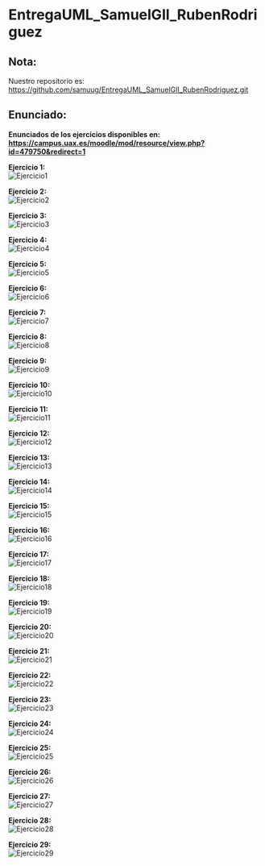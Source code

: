 # EntregaUML_SamuelGIl_RubenRodriguez

## Nota: 
Nuestro repositorio es: https://github.com/samuug/EntregaUML_SamuelGIl_RubenRodriguez.git

## Enunciado:
__Enunciados de los ejercicios disponibles en: https://campus.uax.es/moodle/mod/resource/view.php?id=479750&redirect=1__

__Ejercicio 1:__  
![Ejercicio1](http://www.plantuml.com/plantuml/png/NOwngeD044Nx_Oh5-ZKYhx5IZ5sI8dymSHUpChiJnfqY2VdtZ05HqWoSuPxBRUOCd2MYeUlaXsoxm8CWlOor7I5nNPpzo5Ge7m94dvdgqhpDch_eWJIgOXVdI6aCMLnTARHfk0c3vhSoO4WJ5Bk6Ji0nk1-__FlVhFOfk5Tw3FVPgx0b8d10_Exi9szFyD1tjP9FIilinYSd4Jy0)

__Ejercicio 2:__  
![Ejercicio2](http://www.plantuml.com/plantuml/png/ZP31IWD138RlynHXxxru50gLAWfY4Nhm76S2PibCIZ8BWlWmFeilvdOhij2HxJN_doyVsNX5gqCMe9uiScIz2bj1TtZ4IizahWNX8-mqlnh16hhZl0it1nBXfElkXKjojIxiC79cAdKSFd5AGbwrZDqzlHz7GqzZwpFyyky75Y7BsZho5pOldO0FKtj6l6KisA9DmQBp_a0baltdkqKJzHR-b5ncEl_gQdN-X6kuy_hz1H4TaqBK4YRxfHruuruXKPXhBjVFuBFrjis6IXgo_000)

__Ejercicio 3:__  
![Ejercicio3](http://www.plantuml.com/plantuml/png/dP51RXKn38RtEOML_PEOLcKnOb5H2fkfzDHAxDt4LAuoySX9ka6SWXDm1CxmBeRJykPDfR9Xbx6Tp_D_kImLjROv0JsI1Wuivyx9_IE52jFmtG5mBfLhiquU_Kqh910fGPBsfEHj872B64U_H-NI2mjo6VrdnHmOlVkn0h-m1CaHExOpaun-mhNSx-BXjrmfuSkwuUBT-Mwu6DxtLgMGEU1u-9b8xBkq-sFfxbkRiJuNPH6jDDvW94M818TV2UVUmbP5RI59Heq24U4hvy2TJUOXofNaGlhqT_ajFRI4kWqmdVtJ25mdsAj1jagkosA1y2J5VaivRf6tj2GEhvGSVHXrPVwlcRqbf8G6ApmlYTvKbEK1qydG9ogsNm97ERdfS-6Ldu-DiZn7cGROxTPd7FqT0ULWxQfe9myVt7Hc8yUmRqwuu_tje1a4VJb39E-SkwGSsvp-0000)

__Ejercicio 4:__  
![Ejercicio4](http://www.plantuml.com/plantuml/png/XL5TRY8n37xFAIoU5sa7xR9irKgeKyfJAIedC1cN1cLYb3XFj8VX21L7c8lLgK2e6bLz-_Bz-5FiQHACabiFjALedNNynpokjsG5QXHg8lexMc4GXnlUcmMtwqXm0uEp2Wt1MI-uvdR7ISZZmDJP2wjPlTtHEylcdkmBWWkb22o7935RnK5TrUz_Vq-6PnTwQZKQzUEuYNWnJ2xnlZgUV8qdskJG893W3djjewgw3Fl1End_Dmye51rwVSyZ1YTiPacSPoMUkEqEMig_ODuTvHFSOenSmDAN9AM25yJMTuTKDlLcpdVmrTxKBZVObBr_jsl5ERYJQOvU_wZi4bqgn2pji7jNGiVsxmhNhyEXzi0Lh0Wes4n18YeoPagXoQt_0000)

__Ejercicio 5:__  
![Ejercicio5](http://www.plantuml.com/plantuml/png/ZP31IWD138RlynHXxxru50gLAWfY4Nhm76S2PibCIZ8BWlWmFeilvdOhij2HxJN_doyVsNX5gqCMe9uiScIz2bj1TtZ4IizahWNX8-mqlnh16hhZl0it1nBXfElkXKjojIxiC79cAdKSFd5AGbwrZDqzlHz7GqzZwpFyyky75Y7BsZho5pOldO0FKtj6l6KisA9DmQBp_a0baltdkqKJzHR-b5ncEl_gQdN-X6kuy_hz1H4TaqBK4YRxfHruuruXKPXhBjVFuBFrjis6IXgo_000)

__Ejercicio 6:__  
![Ejercicio6](http://www.plantuml.com/plantuml/png/ZP31IWD138RlynHXxxru50gLAWfY4Nhm76S2PibCIZ8BWlWmFeilvdOhij2HxJN_doyVsNX5gqCMe9uiScIz2bj1TtZ4IizahWNX8-mqlnh16hhZl0it1nBXfElkXKjojIxiC79cAdKSFd5AGbwrZDqzlHz7GqzZwpFyyky75Y7BsZho5pOldO0FKtj6l6KisA9DmQBp_a0baltdkqKJzHR-b5ncEl_gQdN-X6kuy_hz1H4TaqBK4YRxfHruuruXKPXhBjVFuBFrjis6IXgo_000)

__Ejercicio 7:__  
![Ejercicio7](http://www.plantuml.com/plantuml/png/ZP31IWD138RlynHXxxru50gLAWfY4Nhm76S2PibCIZ8BWlWmFeilvdOhij2HxJN_doyVsNX5gqCMe9uiScIz2bj1TtZ4IizahWNX8-mqlnh16hhZl0it1nBXfElkXKjojIxiC79cAdKSFd5AGbwrZDqzlHz7GqzZwpFyyky75Y7BsZho5pOldO0FKtj6l6KisA9DmQBp_a0baltdkqKJzHR-b5ncEl_gQdN-X6kuy_hz1H4TaqBK4YRxfHruuruXKPXhBjVFuBFrjis6IXgo_000)

__Ejercicio 8:__  
![Ejercicio8](http://www.plantuml.com/plantuml/png/ZP31IWD138RlynHXxxru50gLAWfY4Nhm76S2PibCIZ8BWlWmFeilvdOhij2HxJN_doyVsNX5gqCMe9uiScIz2bj1TtZ4IizahWNX8-mqlnh16hhZl0it1nBXfElkXKjojIxiC79cAdKSFd5AGbwrZDqzlHz7GqzZwpFyyky75Y7BsZho5pOldO0FKtj6l6KisA9DmQBp_a0baltdkqKJzHR-b5ncEl_gQdN-X6kuy_hz1H4TaqBK4YRxfHruuruXKPXhBjVFuBFrjis6IXgo_000)

__Ejercicio 9:__  
![Ejercicio9](http://www.plantuml.com/plantuml/png/ZP31IWD138RlynHXxxru50gLAWfY4Nhm76S2PibCIZ8BWlWmFeilvdOhij2HxJN_doyVsNX5gqCMe9uiScIz2bj1TtZ4IizahWNX8-mqlnh16hhZl0it1nBXfElkXKjojIxiC79cAdKSFd5AGbwrZDqzlHz7GqzZwpFyyky75Y7BsZho5pOldO0FKtj6l6KisA9DmQBp_a0baltdkqKJzHR-b5ncEl_gQdN-X6kuy_hz1H4TaqBK4YRxfHruuruXKPXhBjVFuBFrjis6IXgo_000)

__Ejercicio 10:__  
![Ejercicio10](http://www.plantuml.com/plantuml/png/ZP31IWD138RlynHXxxru50gLAWfY4Nhm76S2PibCIZ8BWlWmFeilvdOhij2HxJN_doyVsNX5gqCMe9uiScIz2bj1TtZ4IizahWNX8-mqlnh16hhZl0it1nBXfElkXKjojIxiC79cAdKSFd5AGbwrZDqzlHz7GqzZwpFyyky75Y7BsZho5pOldO0FKtj6l6KisA9DmQBp_a0baltdkqKJzHR-b5ncEl_gQdN-X6kuy_hz1H4TaqBK4YRxfHruuruXKPXhBjVFuBFrjis6IXgo_000)

__Ejercicio 11:__  
![Ejercicio11](http://www.plantuml.com/plantuml/png/TL9DRzGm4BtdLupsM6ahSequ55AGa0fRiHNtgJr4HXDFDBPHrOZ_ZkjHTiE1M_m-nkzDV9SoQYup0_qYTS45wVjkP4m9ne9UPUq009v2BYm3lBkzlO4dUia23HzLeh1C0GVeguhcHSn0BWRNK8fbtiwDEvVdO_wNRzXUynKpQK06Jmn95j5C5_56DkM7aaKhPR4QzAcsybAju2GcqjzOUyND_X-w-zDPSNWe4-fRxoynvLfyCsUo2yPGFFhzbOyOqlLS1-qxhnRJ5LHYQtTYigIFc39PZyzAoPdvif3zWFFFCcCMiuNeYD4Zf30lJFOlX1ad-_xnnXP56xTRsMhRHKzgKLesnbakfsyoeKLw21HVZJWzxuRP0kzftArljSs_E6AAsL9yB1JD_fscmgXsERA1zvIobk1RQNjjSAWlh8UJXYb4v0CSZmswgHCM3WuFO48OQWfG0y4JlE_QRuD3VpLjuW7E12mEERmYKApYxewYBpDtVm40)

__Ejercicio 12:__  
![Ejercicio12](http://www.plantuml.com/plantuml/png/JOvD2eD034RtEKLmAJZKBbq9jikksWkaOoXJvWSo6IYKdieZUB6A8BfzxoLyVLOIBS4ZlrciiowrPnWyvOpNh5Ai5g4l3FCqkbVgiCK7VpJ1XPIicwVOuScOZTv8MHnvpajfZAcHOmcuOVZ1_XIhzV000ebD5QQcMLsDz_9iTbyTMkWvZiji-0C0)

__Ejercicio 13:__  
![Ejercicio13](http://www.plantuml.com/plantuml/png/SoWkIImgAStDuNBEIImkLWZ8pybCpy_Bh-QgvO89bUQL0FaA2X5M2eOAVgMvgKNvG5uaWWTI2zEee6Ief92lgwjahAUdfGJHh605DBSuDLN1ZiiXDIy5P1i0)

__Ejercicio 14:__  
![Ejercicio14](http://www.plantuml.com/plantuml/png/TSyn3i8W5CRndLDy5o2nb7OWqVG8ZZeso513nHGw6Uyk68PFqqwFz_-518QOnYMjiuUxkyLETWgD5iBwCKOyWszUuashuZLb12u6iZdamzKWJs9LULlR_ylortNr7Uw-VAnS9cjVLH8NBpz2aB8y7Z0uX-WSJjpLJc-v5r0LD07tRZltb8KOtEEsplu3)

__Ejercicio 15:__  
![Ejercicio15](http://www.plantuml.com/plantuml/png/TOv12u8m7CNl-nIF7OE9ctZn44BtybYNm6o4CbsuxHHzznochLYtlVVRZ_SlZQr7wte5sScnQPjMyvoGdQgDGQLLUzE3Vf3dMhd1JXd70XnxryjH4vm-mVzSD52U91iApHXeDZtFTFPHeD96Icm9ELmwsLXOxaVM9C9qzn1-al5qUlYvz8kBD_-3inalDll1UTIst1_knuDprrB4oYmiHKnVoZnMXZefvN1rlNe1)

__Ejercicio 16:__  
![Ejercicio16](http://www.plantuml.com/plantuml/png/POvDIWD148NtVOeYIo71k72HLI0ehiA0Ng3iVaugT5U5_e68U1ZFu15oCHd3a0pPlk-zZxSkbNDjAHBso5wysFBHRIANGXroCMNwSbjBxnahMj8RZjLSboKX4nyGemIxW5VqJODTaVl5OeJFy3kc05BsaWHQpqj1EWpJuvLesnAo3MNH0Ato8Pwzc4wCtywD9sURqwz-jXx_V4Rp-KqqLbVqLEhfXpmN3apUz6BfilLGgPRfuInvaJqFWhkfW7P37k3MqD1I_0C0)

__Ejercicio 17:__  
![Ejercicio17](http://www.plantuml.com/plantuml/png/ZPBHQbin38Rl_HGYbuE6zcfGncYQTInGGc5z0HrRxLHiwyp77eEoXzepxCMcE77T9OVHgtEGFlsIV-bgofXo2HxeYP9botBntfYrnsc2QnuyIoQBpmQs4eP4bt01z_GpYu5FdCWg7rzYOFJhwK6YQ6ovVDVGRGcK11m1XT4JEfaKQ643gp-_QnP7qc4ILaLMLiolDioTnvZnkOdrUWDh7D6oGzU3lUwU0cRM9y396pfqoqCIrTvylTxsjCwGYvUNG1zqB8DNpVhwFYji74l0mzifbd28z4OtJqfwJDfhBOuVgtZUYzyupf8O_Kn3TDyBJzmQdfYJQCeOH6K_a_s6knAEYlVXMqP17ej7Lo57FyINVsKRcGZz4NE-N9usloMhSy-TIDyxEugP7vfd_xkYLsOTZcL6khlNY_ON0ekT-miuEnFzNRmwOkZ4Bjt0TY1m2Ii_K7f4-6ZgGS3YN8bvzevIfaYMG74mRQ_7tVSwfksdAzPigzBMcrXDJhLvDRIoTT9MrLGK_w8R4bZ11zDCUYDkp1L5LuB_2m00)

__Ejercicio 18:__  
![Ejercicio18](http://www.plantuml.com/plantuml/png/TOv1QiGm34NtFeMka5t9AYLDLsqNfHSGjaWLRAl8CgIKtdq6GaWC6Isbzxx-K0pLQef02wbdpz8zEJT6B0LUHHF-ERZFA56qx-2BLXFtlnDZnQ0SqKW5Q3NAeT7U9CziDVJGmKTDf2VtaxnXdclSpJPk2tZE_higNlWRZE6HVG8biyUsNdDdzKUBdT_-lp0cCfMh0bFadqANshGGlEElwE4TUygYRTv0ETGKRm00)

__Ejercicio 19:__  
![Ejercicio19](http://www.plantuml.com/plantuml/png/TPBDhjem48NtVeeHoqet8ijUNLMNKhgg01Nw08upq47-GKuiLMrvzuxjEZ8Yh98SdvavypdlmoZz68m6lA1NfCYr7uKGQos70RuZ7mSlMRL_1C1NL3_bAxHm93HNnyeN79IdQpGa7N-DBFDJMLBHsZGV06qmHQfRYbiPjEikEBeuOkrwEhl_XTjWqCT-MsSwZ_M4LHYTduII3Ne4vJ5rVvvpsJHJ7UmydJ6QSynluImzonkEsRiYvy-ycP7ZmsfP4pSe2wsTHfMnpQMVmpPNVOpnlTJ01hHztRTUcIonLYrSdPse9Z4H_z6HIfXgw5EIuZf8BUSso7n0TeG-FZLSGwT9fHwV7OUKjcgpqaOgd6KnUVPQsZ4FIxVEblnMUJOzdUAcJw2IpspkkelwZuF5aczj0Iyli6ZJM_xpu1KE20pCewRVVDCmEEuEdqG6NahRsT8zGq2B2a72cn0JMZPc__9XL8WUGCl-U_lRtwaWqNz-NAY2oEZIkRkl1b6GbTCIFjS8yOws3qR_0m00)

__Ejercicio 20:__  
![Ejercicio20](http://www.plantuml.com/plantuml/png/RK_BIiKm4DtdAuOiXLxkTLbSNF5kt1Nn1s8yo4WwAPDK4FmXb-8dzCSqj25KtCsSSpYFSyfEypm6mYlKi-TuVJHtmQL40pH5STlt44EzaAOeoJq5RCZZykc5VTpUUydGDuZdvLkgcSPt-5mbjpxFRkNDbaFsPAdho1uFXojRygYd2nB62SkNCmMu-UYwNNu5MuLwh3uqECtiUNAIiTgVxBuWzKr44BCdYtbh-n_RfZLP7H7Nm2PftV5Bq8Mrm6hfZv3wml4Bp1doF8_X1m00)

__Ejercicio 21:__  
![Ejercicio21](http://www.plantuml.com/plantuml/png/SoWkIImgAStDKKZDIYrApapEp3Sov7BEIImkLd3DAybCIKnnJyrFBqfCoqnEhEPIK70-l3abCptVIi5G8IIreYGVAEINdvjKb8eGgUM26k2JcPSAr5GBvJeM8VC2IlDAya5SBWnx56ngT7KXkd59EXRXb8EOpCK5rg-WPA2dfwMaaA-hgsG4Oa5b7OjGv1IKZ94akHnIyrA0OG80)

__Ejercicio 22:__  
![Ejercicio22](http://www.plantuml.com/plantuml/png/RP1DIiH048NtTOecIs46PvRYOZHa9qF0mNrDToab_HFwHyJeaJo55xCxJ30csNNL--fLrpk4Y3ucemMzafSisUttK6iCGTIS52hHmz6PiwSRiHCdUeyEMk_Us4h6IGj_liDV-GKNZoPqc3tlpam-kedLTdirPslKcdfuSFQ5OrB5xPWC-GdIQlp07XvJH_wP9TCQr2WkMjasA6lVqcJ8HjU4w9ECoQFkuSJTm99DHfHYfChSejb3wtn4XT0coWzuobsq2FUefRDbvX9WjQk4ssn4TPsFhcQHmFzIt7vcSaXYLHa2c2kp1UFzC3uMmF9wE91LoUXV)

__Ejercicio 23:__  
![Ejercicio23](http://www.plantuml.com/plantuml/png/SoWkIImgAStDKKZDIYrApapEp3Sovk9opaaiBbPmpiyhBYagJGOAvbLprSA4NLCoqq0A5L8hIbBpKZ3L8RHdbUQLv4EbCrFmwS1KgsIWfsUef92lgmjcQYcXwEBYud806WLqEG00)

__Ejercicio 24:__  
![Ejercicio24](http://www.plantuml.com/plantuml/png/POwn2i8m48RtFCMHKKYnugGE1Qdu0EeUqYkUf4tf9IxgkzkAJGfTGlW--ByhsElUXyO2Fh0tPCXjjk9eDJEK5TKZU7t4drpPHIXEQEuQAWHgHx2372w4JUUIgQdTmphBeebBPySTUMtJTiaceDK9tEX9s5O_CbL1vXASKY27rPMS7oHcVpYybOgDXPbQ2n6ReXZUqDWl)

__Ejercicio 25:__  
![Ejercicio25](http://www.plantuml.com/plantuml/png/TP31IWGn38RlVOgyWe8NJmkBWk1usXU8RP18cmnf2WlYksidus5TTexpVN_w9uVkQ3vQ1VeaovnPxnzIEbRi7LxvtHI-4ln-HnJdWWKAmOeVBDWVuGxUHYFJpJZngfDoMuqwgqnECjf6Nlx-XajPEEFKIVB0GYQOBp9XF5tGz9tIzSGekA2CdeqzsWJLIDoQjw-cdKkahf_RJx4CwcuOWMV3F3aKgk3gMF-TOY7NejjsPz_bgPpexBFIWQICLdy0)

__Ejercicio 26:__  
![Ejercicio26](http://www.plantuml.com/plantuml/png/bPD1RzH038Nl-HNM7f6weY0uzDIIWiI1HQAhthqJKwQQs94dGGZK_uudcMWOegxKtlBysNwlwxcE8-euzG7eaTHvv-ND-wPf0yO8dny2HOz_6h2_W_GdfIkuX2Fz6cNMRhsIinQ-WjVx_Lfv-g__swGOm4h4tJz3DzmNONGrMTP_rOvipMR7pIdwZXRcasYFYI6U-kLhAHVyW3ypV3SDfDyjy9pfCFMaKhXxuX4vxxwbwDGFAMYT_uRT3mjN1Yng64qyC_NEzqEWDMUzw-Y92L2TG2UdC9lx8188UPd-COu87JbHx71JFP9Zxn80baoLrd_7McbdTN7GFDM-Madg8swTlM3qEgIaRdLofBBc6wGqsaUk9lmvd-l-WDPcS4fU94EK7f2JM0-f7MK3zxvJawsFdGHHhDLPepAhkgDyETHxvzLD0NNvITZQL3ZtrC5oZsSuAVwM21639nufpeLMjeKqfdexkyiToCK5xEoLlThLPrIJYSYmDQLpFm_azz7KJz1A1SavdaUAft92DLslVRlVlolMpbBP7pJDDN4tzU4l)

__Ejercicio 27:__  
![Ejercicio27](http://www.plantuml.com/plantuml/png/bP5FQy904CNl-HH3ZWMbzbBmK1JhhKh1zWDCiuECxCxO_LEafT-zkmaQ0-RGtF9st--zdLc4Y3ucPu4Ev1jkM1yUgsfbCGHOIsI3Pka_4wdLFJVuKq7-Lbwb5N0ECtXZSaUjVi-sbxH7trtSgllmr5wYKzHMU_NwnT9axr163hroWUquiburKCZd96QyNUvpr48YIQxzQHazSgLoI1B_GUszp-n80gkClsz39XEAjasEV2U-Iw4EtZUir_6MWIIYOv8ELkgGzzVAqXE28LYVZbOZveL9eTte3VMiXia4wllfzAxkrW9ps15ORT3oDm89F8rOiwUuzMo_DRNHLErZBnFBqHisb0Eh1Ob9plu1)

__Ejercicio 28:__  
![Ejercicio28](http://www.plantuml.com/plantuml/png/XL7DRZ8n3BplKrWSFuaLVASgXnR4pwtgeUq3c5rtQvJ4soHR8LLzztf9OH6WafFZ6O_7zYmc3Abp5cXBeUAAvVzTKIminWXFcoqbcOUFZiHAmvLy5Q1l8JKtOgRmGhia-zGI4sgjDp0fImMONFkBi2CV5Q9eu26dA5Q1sym_LNd4H87HQhOi_m7vpXrpnVV1rcfNuUU-MxQpfkeTeIPWt_itSDf_GD_upDrHy9aJNnbp8Am3DZf5aYNbdO1Q9bzVNz5Gbz65kDRUAW9zhr5E9zTlBrLSqc4qKTO8nkD3TCani8eGsR7500ZtVyhaS3ewStoZjVA7MnYOjnX8GwYxW3wHzXpWixgBbOFfp-89RDTWW2YRq0iKCzrOv-mF)

__Ejercicio 29:__  
![Ejercicio29](http://www.plantuml.com/plantuml/png/TPBDIWCn58NtynINBeKMwyuifD0gBgeMBEvlCxTw9Jz3VgGWFfJFu8j99awOM6RNv9xxdPFJMVc0BaIjWDx9IPPihwwRPgtGUzYHyzRWPmC0y6ZrmH6qs5e1IzZJATXgG714pOgn7Z_JgLyW4tKwvDixac-OTWnAramcP2gJxh9Y6r_HrOe2hX4j7QEHR8s0oyNY77Ak6J1VmqitLaQTBF9RznoYgkpINLVUqH_AJfscYmV54i_p5BCd6Rj-FYwsDjkGR-bV8VVe0quWRpzIa6dUW-sJfdoI51rSxryCYgbqt4ssbDkiJ9BiOfoR7Sane4nso5x02DdyVLqmIumPpEV3hs4WO6rDG1aGf3LmCx6ndELW8E25FGUibJKx5oLWIpIMBSUQyl-8L8ccZdw-4xHfLcJQgDKl)


